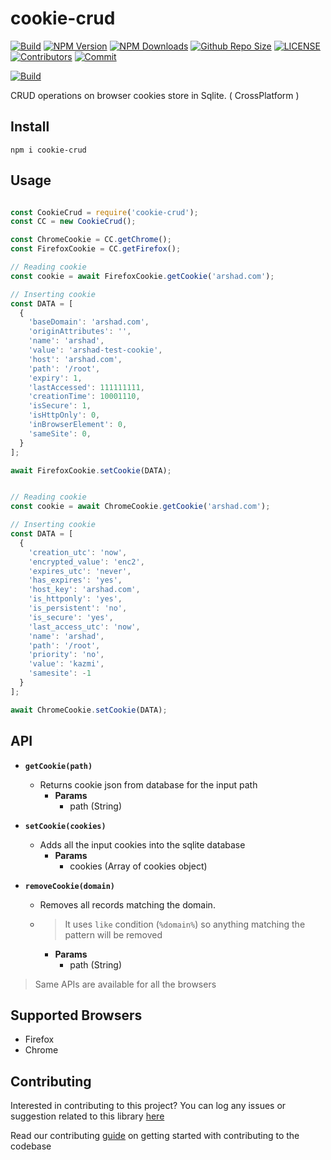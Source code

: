 # cookie-crud

[![Build](https://github.com/ryuusama09/cookie-crud/actions/workflows/nodejs.yml/badge.svg)](https://github.com/ryuusama09/cookie-crud/actions/workflows/nodejs.yml)
[![NPM Version](https://img.shields.io/npm/v/cookie-crud.svg)](https://www.npmjs.com/package/cookie-crud)
[![NPM Downloads](https://img.shields.io/npm/dt/cookie-crud.svg)](https://www.npmjs.com/package/cookie-crud)
[![Github Repo Size](https://img.shields.io/github/repo-size/ryuusama09/cookie-crud.svg)](https://github.com/ryuusama09/cookie-crud)
[![LICENSE](https://img.shields.io/npm/l/cookie-crud.svg)](https://github.com/ryuusama09/cookie-crud/blob/master/LICENSE)
[![Contributors](https://img.shields.io/github/contributors/ryuusama09/cookie-crud.svg)](https://github.com/ryuusama09/cookie-crud/graphs/contributors)
[![Commit](https://img.shields.io/github/last-commit/ryuusama09/cookie-crud.svg)](https://github.com/ryuusama09/cookie-crud/commits/master)


[![Build](https://github.com/arshadkazmi42/cookie-crud/actions/workflows/nodejs.yml/badge.svg)](https://github.com/arshadkazmi42/cookie-crud/actions/workflows/nodejs.yml)

CRUD operations on browser cookies store in Sqlite. ( CrossPlatform )

## Install

```
npm i cookie-crud
```

## Usage

```javascript

const CookieCrud = require('cookie-crud');
const CC = new CookieCrud();

const ChromeCookie = CC.getChrome();
const FirefoxCookie = CC.getFirefox();

// Reading cookie
const cookie = await FirefoxCookie.getCookie('arshad.com');

// Inserting cookie
const DATA = [
  {
    'baseDomain': 'arshad.com',
    'originAttributes': '',
    'name': 'arshad',
    'value': 'arshad-test-cookie',
    'host': 'arshad.com',
    'path': '/root',
    'expiry': 1,
    'lastAccessed': 111111111,
    'creationTime': 10001110,
    'isSecure': 1,
    'isHttpOnly': 0,
    'inBrowserElement': 0,
    'sameSite': 0,
  }
];

await FirefoxCookie.setCookie(DATA);


// Reading cookie
const cookie = await ChromeCookie.getCookie('arshad.com');

// Inserting cookie
const DATA = [
  {
    'creation_utc': 'now',
    'encrypted_value': 'enc2',
    'expires_utc': 'never',
    'has_expires': 'yes',
    'host_key': 'arshad.com',
    'is_httponly': 'yes',
    'is_persistent': 'no',
    'is_secure': 'yes',
    'last_access_utc': 'now',
    'name': 'arshad',
    'path': '/root',
    'priority': 'no',
    'value': 'kazmi',
    'samesite': -1
  }
];

await ChromeCookie.setCookie(DATA);

```

## API

- **`getCookie(path)`**
  - Returns cookie json from database for the input path
    - **Params**
      - path (String)

- **`setCookie(cookies)`**
  - Adds all the input cookies into the sqlite database
    - **Params**
      - cookies (Array of cookies object)

- **`removeCookie(domain)`**
  - Removes all records matching the domain.
  - > It uses `like` condition (`%domain%`) so anything matching the pattern will be removed
    - **Params**
      - path (String)

> Same APIs are available for all the browsers

## Supported Browsers

- Firefox
- Chrome

## Contributing

Interested in contributing to this project?
You can log any issues or suggestion related to this library [here](https://github.com/arshadkazmi42/cookie-crud/issues/new)

Read our contributing [guide](CONTRIBUTING.md) on getting started with contributing to the codebase

